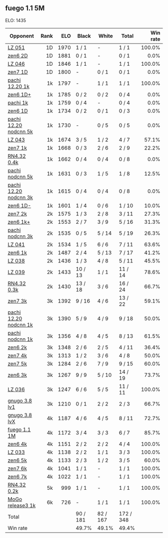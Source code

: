 ## fuego 1.1 5M ##

ELO: 1435

Opponent | Rank | ELO | Black | White | Total | Win rate
---------|-----:|----:|-------|-------|-------|-------:
[LZ 051](LZ%20051.md) | 1D | 1970 | 1 / 1 | - | 1 / 1 | 100.0%
[zen6 2D](zen6%202D.md) | 1D | 1881 | 0 / 1 | - | 0 / 1 | 0.0%
[LZ 046](LZ%20046.md) | 1D | 1846 | 1 / 1 | - | 1 / 1 | 100.0%
[zen7 1D](zen7%201D.md) | 1D | 1800 | - | 0 / 1 | 0 / 1 | 0.0%
[pachi 12.20 1k](pachi%2012.20%201k.md) | 1k | 1797 | - | 1 / 1 | 1 / 1 | 100.0%
[zen6 1D+](zen6%201D+.md) | 1k | 1785 | 0 / 2 | 0 / 2 | 0 / 4 | 0.0%
[pachi 1k](pachi%201k.md) | 1k | 1759 | 0 / 4 | - | 0 / 4 | 0.0%
[zen6 1D](zen6%201D.md) | 1k | 1734 | 0 / 2 | 0 / 1 | 0 / 3 | 0.0%
[pachi 12.20 nodcnn 5k](pachi%2012.20%20nodcnn%205k.md) | 1k | 1730 | - | 0 / 5 | 0 / 5 | 0.0%
[LZ 043](LZ%20043.md) | 1k | 1674 | 3 / 5 | 1 / 2 | 4 / 7 | 57.1%
[zen7 1k](zen7%201k.md) | 1k | 1668 | 0 / 3 | 2 / 6 | 2 / 9 | 22.2%
[RN4.32 0.4k](RN4.32%200.4k.md) | 1k | 1662 | 0 / 4 | 0 / 4 | 0 / 8 | 0.0%
[pachi nodcnn 5k](pachi%20nodcnn%205k.md) | 1k | 1631 | 0 / 3 | 1 / 5 | 1 / 8 | 12.5%
[pachi 12.20 nodcnn 3k](pachi%2012.20%20nodcnn%203k.md) | 1k | 1615 | 0 / 4 | 0 / 4 | 0 / 8 | 0.0%
[zen6 1D-](zen6%201D-.md) | 1k | 1601 | 1 / 4 | 0 / 6 | 1 / 10 | 10.0%
[zen7 2k](zen7%202k.md) | 2k | 1575 | 1 / 3 | 2 / 8 | 3 / 11 | 27.3%
[zen6 1k+](zen6%201k+.md) | 2k | 1553 | 2 / 7 | 3 / 9 | 5 / 16 | 31.3%
[pachi nodcnn 3k](pachi%20nodcnn%203k.md) | 2k | 1535 | 0 / 5 | 5 / 14 | 5 / 19 | 26.3%
[LZ 041](LZ%20041.md) | 2k | 1534 | 1 / 5 | 6 / 6 | 7 / 11 | 63.6%
[zen6 1k](zen6%201k.md) | 2k | 1487 | 2 / 4 | 5 / 13 | 7 / 17 | 41.2%
[LZ 038](LZ%20038.md) | 2k | 1436 | 1 / 3 | 4 / 8 | 5 / 11 | 45.5%
[LZ 039](LZ%20039.md) | 2k | 1433 | 10 / 13 | 1 / 1 | 11 / 14 | 78.6%
[RN4.32 0.3k](RN4.32%200.3k.md) | 2k | 1430 | 13 / 18 | 3 / 6 | 16 / 24 | 66.7%
[zen7 3k](zen7%203k.md) | 3k | 1392 | 9 / 16 | 4 / 6 | 13 / 22 | 59.1%
[pachi 12.20 nodcnn 1k](pachi%2012.20%20nodcnn%201k.md) | 3k | 1390 | 5 / 9 | 4 / 9 | 9 / 18 | 50.0%
[pachi nodcnn 1k](pachi%20nodcnn%201k.md) | 3k | 1356 | 4 / 8 | 4 / 5 | 8 / 13 | 61.5%
[zen6 2k](zen6%202k.md) | 3k | 1348 | 2 / 6 | 2 / 5 | 4 / 11 | 36.4%
[zen7 4k](zen7%204k.md) | 3k | 1313 | 1 / 2 | 3 / 6 | 4 / 8 | 50.0%
[zen7 5k](zen7%205k.md) | 3k | 1284 | 2 / 6 | 7 / 9 | 9 / 15 | 60.0%
[zen6 3k](zen6%203k.md) | 3k | 1267 | 9 / 9 | 5 / 10 | 14 / 19 | 73.7%
[LZ 036](LZ%20036.md) | 3k | 1247 | 6 / 6 | 5 / 5 | 11 / 11 | 100.0%
[gnugo 3.8 lv1](gnugo%203.8%20lv1.md) | 3k | 1210 | 0 / 1 | 2 / 2 | 2 / 3 | 66.7%
[gnugo 3.8 lvX](gnugo%203.8%20lvX.md) | 4k | 1187 | 4 / 6 | 4 / 5 | 8 / 11 | 72.7%
[fuego 1.1 1M](fuego%201.1%201M.md) | 4k | 1172 | 3 / 4 | 3 / 3 | 6 / 7 | 85.7%
[zen6 4k](zen6%204k.md) | 4k | 1151 | 2 / 2 | 2 / 2 | 4 / 4 | 100.0%
[LZ 033](LZ%20033.md) | 4k | 1138 | 2 / 2 | 1 / 1 | 3 / 3 | 100.0%
[zen6 5k](zen6%205k.md) | 4k | 1133 | 2 / 3 | 1 / 2 | 3 / 5 | 60.0%
[zen7 6k](zen7%206k.md) | 4k | 1041 | 1 / 1 | - | 1 / 1 | 100.0%
[zen6 7k](zen6%207k.md) | 4k | 1022 | 1 / 1 | - | 1 / 1 | 100.0%
[RN4.32 0.2k](RN4.32%200.2k.md) | 5k | 999 | 1 / 1 | - | 1 / 1 | 100.0%
[MoGo release3 1k](MoGo%20release3%201k.md) | 6k | 726 | - | 1 / 1 | 1 / 1 | 100.0%
Total | | | 90 / 181 | 82 / 167 | 172 / 348 | 
Win rate| | | 49.7% | 49.1% | 49.4% | 
